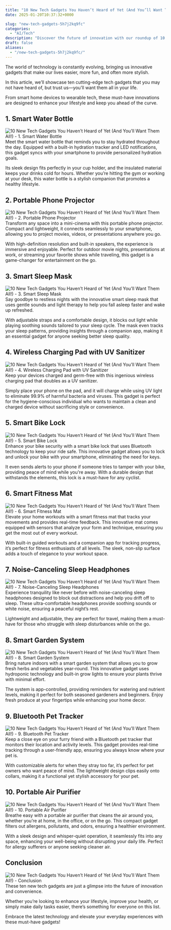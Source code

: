 ```yaml
---
title: "10 New Tech Gadgets You Haven’t Heard of Yet (And You’ll Want Them All!)"
date: 2025-01-20T10:37:32+0000

slug: "new-tech-gadgets-5h7j2kq9fc"
categories:
  - "AI/Tech"
description: "Discover the future of innovation with our roundup of 10 groundbreaking tech gadgets that are set to redefine your daily life! From smart home devices to portable power solutions, these hidden gems blend utility and style, ensuring you’ll want to snag them before everyone else catches on. Get ready to be amazed!"
draft: false
aliases:
  - "/new-tech-gadgets-5h7j2kq9fc/"
---
```

The world of technology is constantly evolving, bringing us innovative gadgets that make our lives easier, more fun, and often more stylish. 

In this article, we’ll showcase ten cutting-edge tech gadgets that you may not have heard of, but trust us—you’ll want them all in your life. 

From smart home devices to wearable tech, these must-have innovations are designed to enhance your lifestyle and keep you ahead of the curve.

## 1. Smart Water Bottle
![10 New Tech Gadgets You Haven’t Heard of Yet (And You’ll Want Them All!) - 1. Smart Water Bottle](/10-New-Tech-Gadgets-You-Havent-Heard-of-Yet-And-Youll-Want-Them-All-1.-Smart-Water-Bottle.webp)Meet the smart water bottle that reminds you to stay hydrated throughout the day. Equipped with a built-in hydration tracker and LED notifications, this gadget syncs with your smartphone to provide personalized hydration goals. 

Its sleek design fits perfectly in your cup holder, and the insulated material keeps your drinks cold for hours. Whether you’re hitting the gym or working at your desk, this water bottle is a stylish companion that promotes a healthy lifestyle.

## 2. Portable Phone Projector
![10 New Tech Gadgets You Haven’t Heard of Yet (And You’ll Want Them All!) - 2. Portable Phone Projector](/10-New-Tech-Gadgets-You-Havent-Heard-of-Yet-And-Youll-Want-Them-All-2.-Portable-Phone-Projector.webp)Transform any space into a mini-cinema with this portable phone projector. Compact and lightweight, it connects seamlessly to your smartphone, allowing you to project movies, videos, or presentations anywhere you go. 

With high-definition resolution and built-in speakers, the experience is immersive and enjoyable. Perfect for outdoor movie nights, presentations at work, or streaming your favorite shows while traveling, this gadget is a game-changer for entertainment on the go.

## 3. Smart Sleep Mask
![10 New Tech Gadgets You Haven’t Heard of Yet (And You’ll Want Them All!) - 3. Smart Sleep Mask](/10-New-Tech-Gadgets-You-Havent-Heard-of-Yet-And-Youll-Want-Them-All-3.-Smart-Sleep-Mask.webp)Say goodbye to restless nights with the innovative smart sleep mask that uses gentle sounds and light therapy to help you fall asleep faster and wake up refreshed. 

With adjustable straps and a comfortable design, it blocks out light while playing soothing sounds tailored to your sleep cycle. The mask even tracks your sleep patterns, providing insights through a companion app, making it an essential gadget for anyone seeking better sleep quality.

## 4. Wireless Charging Pad with UV Sanitizer
![10 New Tech Gadgets You Haven’t Heard of Yet (And You’ll Want Them All!) - 4. Wireless Charging Pad with UV Sanitizer](/10-New-Tech-Gadgets-You-Havent-Heard-of-Yet-And-Youll-Want-Them-All-4.-Wireless-Charging-Pad-with-UV-Sanitizer.webp)Keep your devices charged and germ-free with this ingenious wireless charging pad that doubles as a UV sanitizer. 

Simply place your phone on the pad, and it will charge while using UV light to eliminate 99.9% of harmful bacteria and viruses. This gadget is perfect for the hygiene-conscious individual who wants to maintain a clean and charged device without sacrificing style or convenience.

## 5. Smart Bike Lock
![10 New Tech Gadgets You Haven’t Heard of Yet (And You’ll Want Them All!) - 5. Smart Bike Lock](/10-New-Tech-Gadgets-You-Havent-Heard-of-Yet-And-Youll-Want-Them-All-5.-Smart-Bike-Lock.webp)Enhance your bike security with a smart bike lock that uses Bluetooth technology to keep your ride safe. This innovative gadget allows you to lock and unlock your bike with your smartphone, eliminating the need for keys. 

It even sends alerts to your phone if someone tries to tamper with your bike, providing peace of mind while you're away. With a durable design that withstands the elements, this lock is a must-have for any cyclist.

## 6. Smart Fitness Mat
![10 New Tech Gadgets You Haven’t Heard of Yet (And You’ll Want Them All!) - 6. Smart Fitness Mat](/10-New-Tech-Gadgets-You-Havent-Heard-of-Yet-And-Youll-Want-Them-All-6.-Smart-Fitness-Mat.webp)Elevate your home workouts with a smart fitness mat that tracks your movements and provides real-time feedback. This innovative mat comes equipped with sensors that analyze your form and technique, ensuring you get the most out of every workout. 

With built-in guided workouts and a companion app for tracking progress, it’s perfect for fitness enthusiasts of all levels. The sleek, non-slip surface adds a touch of elegance to your workout space.

## 7. Noise-Canceling Sleep Headphones
![10 New Tech Gadgets You Haven’t Heard of Yet (And You’ll Want Them All!) - 7. Noise-Canceling Sleep Headphones](/10-New-Tech-Gadgets-You-Havent-Heard-of-Yet-And-Youll-Want-Them-All-7.-Noise-Canceling-Sleep-Headphones.webp)Experience tranquility like never before with noise-canceling sleep headphones designed to block out distractions and help you drift off to sleep. These ultra-comfortable headphones provide soothing sounds or white noise, ensuring a peaceful night’s rest. 

Lightweight and adjustable, they are perfect for travel, making them a must-have for those who struggle with sleep disturbances while on the go.

## 8. Smart Garden System
![10 New Tech Gadgets You Haven’t Heard of Yet (And You’ll Want Them All!) - 8. Smart Garden System](/10-New-Tech-Gadgets-You-Havent-Heard-of-Yet-And-Youll-Want-Them-All-8.-Smart-Garden-System.webp)Bring nature indoors with a smart garden system that allows you to grow fresh herbs and vegetables year-round. This innovative gadget uses hydroponic technology and built-in grow lights to ensure your plants thrive with minimal effort. 

The system is app-controlled, providing reminders for watering and nutrient levels, making it perfect for both seasoned gardeners and beginners. Enjoy fresh produce at your fingertips while enhancing your home decor.

## 9. Bluetooth Pet Tracker
![10 New Tech Gadgets You Haven’t Heard of Yet (And You’ll Want Them All!) - 9. Bluetooth Pet Tracker](/10-New-Tech-Gadgets-You-Havent-Heard-of-Yet-And-Youll-Want-Them-All-9.-Bluetooth-Pet-Tracker.webp)Keep a close eye on your furry friend with a Bluetooth pet tracker that monitors their location and activity levels. This gadget provides real-time tracking through a user-friendly app, ensuring you always know where your pet is. 

With customizable alerts for when they stray too far, it’s perfect for pet owners who want peace of mind. The lightweight design clips easily onto collars, making it a functional yet stylish accessory for your pet.

## 10. Portable Air Purifier
![10 New Tech Gadgets You Haven’t Heard of Yet (And You’ll Want Them All!) - 10. Portable Air Purifier](/10-New-Tech-Gadgets-You-Havent-Heard-of-Yet-And-Youll-Want-Them-All-10.-Portable-Air-Purifier.webp)Breathe easy with a portable air purifier that cleans the air around you, whether you’re at home, in the office, or on the go. This compact gadget filters out allergens, pollutants, and odors, ensuring a healthier environment. 

With a sleek design and whisper-quiet operation, it seamlessly fits into any space, enhancing your well-being without disrupting your daily life. Perfect for allergy sufferers or anyone seeking cleaner air.

## Conclusion
![10 New Tech Gadgets You Haven’t Heard of Yet (And You’ll Want Them All!) - Conclusion](/10-New-Tech-Gadgets-You-Havent-Heard-of-Yet-And-Youll-Want-Them-All-Conclusion.webp)These ten new tech gadgets are just a glimpse into the future of innovation and convenience. 

Whether you’re looking to enhance your lifestyle, improve your health, or simply make daily tasks easier, there’s something for everyone on this list. 

Embrace the latest technology and elevate your everyday experiences with these must-have gadgets!